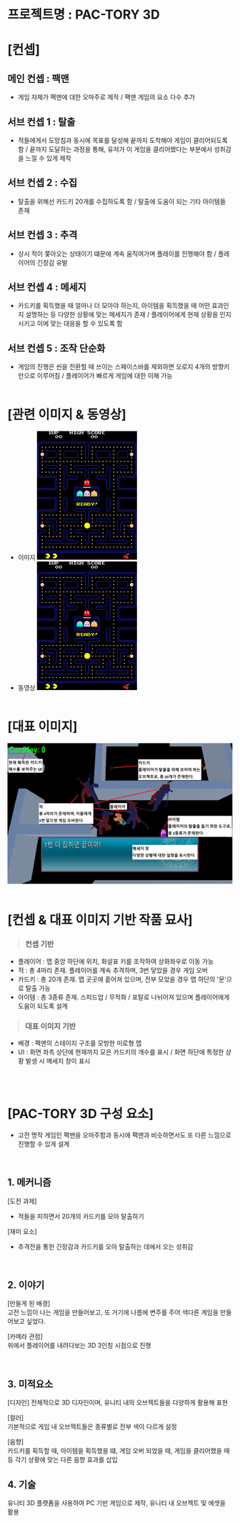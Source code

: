 # 프로젝트명 : PAC-TORY 3D

# [컨셉]

## 메인 컨셉 : 팩맨
- 게임 자체가 팩맨에 대한 오마주로 제작 / 팩맨 게임의 요소 다수 추가
## 서브 컨셉 1 : 탈출
- 적들에게서 도망침과 동시에 목표를 달성해 끝까지 도착해야 게임이 클리어되도록 함 / 끝까지 도달하는 과정을 통해, 유저가 이 게임을 클리어했다는 부분에서 성취감을 느낄 수 있게 제작
## 서브 컨셉 2 : 수집
- 탈출을 위해선 카드키 20개를 수집하도록 함 / 탈출에 도움이 되는 기타 아이템들 존재
## 서브 컨셉 3 : 추격
- 상시 적이 쫒아오는 상태이기 떄문에 계속 움직여가며 플레이를 진행해야 함 / 플레이어의 긴장감 유발
## 서브 컨셉 4 : 메세지
- 카드키를 획득했을 때 얼마나 더 모아야 하는지, 아이템을 획득했을 때 어떤 효과인지 설명하는 등 다양한 상황에 맞는 메세지가 존재 / 플레이어에게 현재 상황을 인지시키고 이에 맞는 대응을 할 수 있도록 함
## 서브 컨셉 5 : 조작 단순화
- 게임의 진행은 씬을 전환할 때 쓰이는 스페이스바를 제외하면 오로지 4개의 방향키만으로 이루어짐 / 플레이어가 빠르게 게임에 대한 이해 가능
<br><br>
# [관련 이미지 & 동영상]
- 이미지
  <img src="./img/Pac_man.png">
- 동영상
  [![](./img/Pac_man.png)](https://www.youtube.com/watch?v=i_OjztdQ8iw)
<br><br>
# [대표 이미지]
![Game_image](./img/Game_image.png)
<br><br>
# [컨셉 & 대표 이미지 기반 작품 묘사]

> ### 컨셉 기반
- 플레이어 : 맵 중앙 하단에 위치, 화살표 키를 조작하여 상화좌우로 이동 가능
- 적 : 총 4마리 존재. 플레이어를 계속 추격하며, 3번 닿았을 경우 게임 오버
- 카드키 : 총 20개 존재. 맵 곳곳에 흩어져 있으며, 전부 모았을 경우 맵 하단의 '문'으로 탈출 가능
- 아이템 : 총 3종류 존재. 스피드업 / 무적화 / 포탈로 나뉘어져 있으며 플레이어에게 도움이 되도록 설계

> ### 대표 이미지 기반
- 배경 : 팩맨의 스테이지 구조를 모방한 미로형 맵
- UI : 화면 좌측 상단에 현재까지 모은 카드키의 개수를 표시 / 화면 하단에 특정한 상황 발생 시 메세지 창이 표시

<br><br>

# [PAC-TORY 3D 구성 요소]

- 고전 명작 게임인 팩맨을 오마주함과 동시에 팩맨과 비슷하면서도 또 다른 느낌으로 진행할 수 있게 설계

<br>

## 1. 메커니즘

[도전 과제]

- 적들을 피하면서 20개의 카드키를 모아 탈출하기

[재미 요소]

- 추격전을 통한 긴장감과 카드키를 오아 탈출하는 데에서 오는 성취감

<br>

## 2. 이야기

[만들게 된 배경]  
고전 느낌이 나는 게임을 만들어보고, 또 거기에 나름에 변주를 주어 색다른 게임을 만들어보고 싶었다.

[카메라 관점]  
위에서 플레이어를 내려다보는 3D 3인칭 시점으로 진행

<br>

## 3. 미적요소

[디자인]
전체적으로 3D 디자인이며, 유니티 내의 오브젝트들을 다양하게 활용해 표현

[컬러]  
기본적으로 게임 내 오브젝트들은 종류별로 전부 색이 다르게 설정

[음향]  
카드키를 획득할 때, 아이템을 획득했을 떄, 게임 오버 되었을 때, 게임을 클리어했을 때 등 각기 상황에 맞는 다른 음향 효과를 삽입
<br>

## 4. 기술

유니티 3D 플랫폼을 사용하여 PC 기반 게임으로 제작, 유니티 내 오브젝트 및 에셋을 활용
